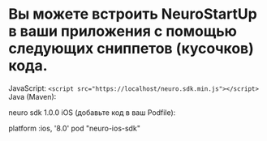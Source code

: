 # Вы можете встроить NeuroStartUp в ваши приложения с помощью следующих сниппетов (кусочков) кода.


JavaScript:
```<script src="https://localhost/neuro.sdk.min.js"></script>```
Java (Maven):

<dependency>
  <groupId>neuro</groupId>
  <artifactId>sdk</artifactId>
  <version>1.0.0</version>
</dependency>
iOS (добавьте код в ваш Podfile):

platform :ios, '8.0'
pod "neuro-ios-sdk"
